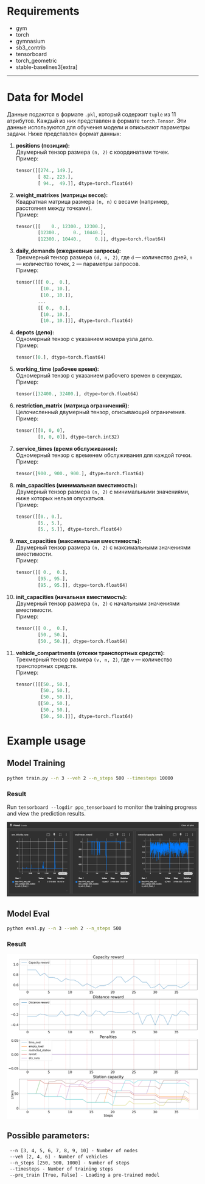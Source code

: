 # Requirements

* gym
* torch
* gymnasium
* sb3_contrib
* tensorboard
* torch_geometric
* stable-baselines3[extra]

---

# Data for Model

Данные подаются в формате `.pkl`, который содержит `tuple` из 11 атрибутов. Каждый из них представлен в формате `torch.Tensor`. Эти данные используются для обучения модели и описывают параметры задачи. Ниже представлен формат данных:

1. **positions (позиции):**  
   Двумерный тензор размера `(n, 2)` с координатами точек.  
   Пример:
   ```python
   tensor([[274., 149.],
           [ 82., 223.],
           [ 94.,  49.]], dtype=torch.float64)
   ```

2. **weight_matrixes (матрицы весов):**  
   Квадратная матрица размера `(n, n)` с весами (например, расстояния между точками).  
   Пример:
   ```python
   tensor([[    0., 12300., 12300.],
           [12300.,     0., 10440.],
           [12300., 10440.,     0.]], dtype=torch.float64)
   ```

3. **daily_demands (ежедневные запросы):**  
   Трехмерный тензор размера `(d, n, 2)`, где `d` — количество дней, `n` — количество точек, `2` — параметры запросов.  
   Пример:
   ```python
   tensor([[[ 0.,  0.], 
            [10., 10.],
            [10., 10.]],
           ...
           [[ 0.,  0.],
            [10., 10.],
            [10., 10.]]], dtype=torch.float64)
   ```

4. **depots (депо):**  
   Одномерный тензор с указанием номера узла депо.  
   Пример:
   ```python
   tensor([0.], dtype=torch.float64)
   ```

5. **working_time (рабочее время):**  
   Одномерный тензор с указанием рабочего времен в секундах.  
   Пример:
   ```python
   tensor([32400., 32400.], dtype=torch.float64)
   ```

6. **restriction_matrix (матрица ограничений):**  
   Целочисленный двумерный тензор, описывающий ограничения.  
   Пример:
   ```python
   tensor([[0, 0, 0],
           [0, 0, 0]], dtype=torch.int32)
   ```

7. **service_times (время обслуживания):**  
   Одномерный тензор с временем обслуживания для каждой точки.  
   Пример:
   ```python
   tensor([900., 900., 900.], dtype=torch.float64)
   ```

8. **min_capacities (минимальная вместимость):**  
   Двумерный тензор размера `(n, 2)` с минимальными значениями, ниже которых нельзя опускаться.  
   Пример:
   ```python
   tensor([[0., 0.],
           [5., 5.],
           [5., 5.]], dtype=torch.float64)
   ```

9. **max_capacities (максимальная вместимость):**  
   Двумерный тензор размера `(n, 2)` с максимальными значениями вместимости.  
   Пример:
   ```python
   tensor([[ 0.,  0.],
           [95., 95.],
           [95., 95.]], dtype=torch.float64)
   ```

10. **init_capacities (начальная вместимость):**  
    Двумерный тензор размера `(n, 2)` с начальными значениями вместимости.  
    Пример:
    ```python
    tensor([[ 0.,  0.],
            [50., 50.],
            [50., 50.]], dtype=torch.float64)
    ```

11. **vehicle_compartments (отсеки транспортных средств):**  
    Трехмерный тензор размера `(v, n, 2)`, где `v` — количество транспортных средств.  
    Пример:
    ```python
    tensor([[[50., 50.],
             [50., 50.],
             [50., 50.]],
            [[50., 50.],
             [50., 50.],
             [50., 50.]]], dtype=torch.float64)
    ```

# Example usage

## Model Training

```bash
python train.py --n 3 --veh 2 --n_steps 500 --timesteps 10000
```

### Result

Run `tensorboard --logdir ppo_tensorboard` to monitor the training progress and view the prediction results.

![Описание изображения](Images/example_tensorboard.png)

## Model Eval

```bash
python eval.py --n 3 --veh 2 --n_steps 500
```

### Result

![Описание изображения](Images/rewards_10_500_2.png)


## Possible parameters:
```
 --n [3, 4, 5, 6, 7, 8, 9, 10] - Number of nodes
 --veh [2, 4, 6] - Number of vehicles
 --n_steps [250, 500, 1000] - Number of steps
 --timesteps - Number of training steps
 --pre_train [True, False] - Loading a pre-trained model
```
